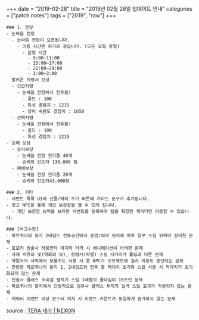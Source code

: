 +++
date = "2019-02-28"
title = "2019년 02월 28일 업데이트 안내"
categories = ["patch notes"]
tags = ["2019", "raw"]
+++

```
### 1. 전장
- 눈싸움 전장
  - 눈싸움 전장이 오픈됩니다.
    - 이용 시간은 하기와 같습니다. (모든 요일 동일)
      - 운영 시간
        - 9:00~11:00
        - 15:00~17:00
        - 22:00~24:00
        - 1:00~3:00
- 발키온 지령서 보상
  - 긴급지령
    - 눈싸움 전장에서 전투를!
      - 골드 : 100
      - 특성 경험치 : 1215
      - 장비 숙련도 경험치 : 1650
  - 선택지령
    - 눈싸움 전장에서 전투를!
      - 골드 : 100
      - 특성 경험치 : 1215
- 승패 보상
  - 승리보상
    - 눈싸움 전장 전리품 40개
    - 승리의 인도자 130,000 점
  - 패배보상
    - 눈싸움 전장 전리품 20개
    - 승리의 인도자43,000점

### 2. 기타
- 서번트 목록 UI에 선물/먹이 주기 버튼에 가이드 문구가 추가됩니다.
- 창고 NPC를 통해 개인 보관함을 열 수 있게 됩니다.
  - 개인 보관함 능력을 보유한 서번트를 등록하여 탭을 확장한 캐릭터만 이용할 수 있습니다.

### [버그수정]
- 파르퀴나의 둥지 2네임드 전투공간에서 중앙/외곽 위치에 따라 일부 스킬 위력이 상이한 문제
- 포포리 권술사 태풍연타 마지막 타격 시 애니메이션이 어색한 문제
- 사제 치유의 빛(약화의 빛), 정령사(파멸) 스킬 사거리가 툴팁과 다른 문제
- 약탈자의 사막에서 보물지도 사용 시 론 NPC가 오브젝트에 걸려 이동이 중단되는 문제
- 찬란한 파르퀴나의 둥지 1, 2네임드와 전투 중 적대치 초기화 스킬 사용 시 적대치가 초기화되지 않는 문제
- 인술사 클래스 수리검 펼치기 스킬 1레벨의 쿨타임이 10초인 문제
- 파르퀴나의 둥지에서 간헐적으로 검투사 클래스 투지의 일격 스킬 효과가 적용되지 않는 문제
- 캐릭터 이벤트 대상 몬스터 처치 시 이벤트 카운트가 동일하게 증가하지 않는 문제
```

source : [TERA 테라 | NEXON](http://tera.nexon.com/news/update/view.aspx?n4articlesn=381)
